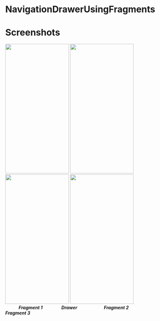 # NavigationDrawerUsingFragments



# Screenshots 

<img src="https://github.com/ashishrawat2911/NavigationDrawerUsingFragments/blob/master/app/src/main/res/drawable/Capture.PNG" height=408 width=200> <img src="https://github.com/ashishrawat2911/NavigationDrawerUsingFragments/blob/master/app/src/main/res/drawable/Capture2.PNG" height=408 width=200> 
<img src="https://github.com/ashishrawat2911/NavigationDrawerUsingFragments/blob/master/app/src/main/res/drawable/Capture3.PNG" height=408 width=200> <img src="https://github.com/ashishrawat2911/NavigationDrawerUsingFragments/blob/master/app/src/main/res/drawable/Capture4.PNG" height=408 width=200></br>
&emsp;&emsp;&emsp;<i><b>Fragment 1  &emsp;&emsp;&emsp;&emsp;Drawer&emsp;&emsp;&emsp;&emsp;&emsp;&emsp;Fragment 2 &emsp;&emsp;&emsp;&emsp;Fragment 3 </i></b>

